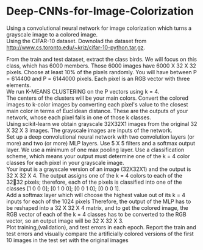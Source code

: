 # Deep-CNNs-for-Image-Colorization
Using a convolutional neural network for image colorization which turns a grayscale image to a colored image.
<br>
Using the CIFAR-10 dataset. Downolad the dataset from http://www.cs.toronto.edu/~kriz/cifar-10-python.tar.gz.

From the train and test dataset, extract the class birds. We will focus on this class, which has 6000 members.
Those 6000 images have 6000 X 32 X 32 pixels. Choose at least 10% of the pixels randomly. You will have between P = 614400 and P = 6144000 pixels. Each pixel is an RGB vector with three elements.
<br>
We run K-MEANS CLUSTERING on the P vectors using k = 4.
<br>
The centers of the clusters will be your main colors. Convert the colored images to k-color images by converting each pixel's value to the closest main color in terms of Euclidean distance.
These are the outputs of your network, whose each pixel falls in one of those k classes.
<br>
Using scikit-learn we obtain grayscale 32X32X1 images from the original 32 X 32 X 3 images. 
The grayscale images are inputs of the network.
<br>
Set up a deep convolutional neural network with two convolution layers (or more) and two (or more) MLP layers. Use 5 X 5 filters and a softmax output layer.
We use a minimum of one max pooling layer. Use a classification scheme, which means your output must determine one of the k = 4 color classes for each pixel in your grayscale image.
<br>
Your input is a grayscale version of an image (32X32X1) and the output is 32 X 32 X 4. The output assigns one of the k = 4 colors to each of the 3232 pixels; therefore, each of the pixels is classified into one of the
classes [1 0 0 0]; [0 1 0 0]; [0 0 1 0]; [0 0 0 1].
<br>
Add a softmax layer which will choose the highest value out of its k = 4 inputs for each of the 1024 pixels 
Therefore, the output of the MLP has to be reshaped into a 32 X 32 X 4 matrix, and to get the colored image, the RGB vector of each of the k = 4 classes has to be converted to the RGB vector, so an output image will be 32 X 32 X 3.
<br>
Plot training,(validation), and test errors in each epoch. 
Report the train and test errors and visually compare the artificially colored versions of the first 10 images in the test set with the original images
